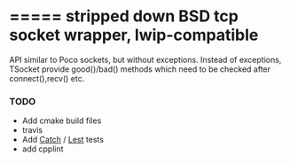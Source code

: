 =====
stripped down BSD tcp socket wrapper, lwip-compatible
=====

API similar to Poco sockets, but without exceptions. Instead of exceptions, TSocket provide good()/bad() methods which need to be checked after connect(),recv() etc.

### TODO
* Add cmake build files
* travis
* Add [Catch](https://github.com/philsquared/Catch) / [Lest](https://github.com/martinmoene/lest) tests
* add cpplint
